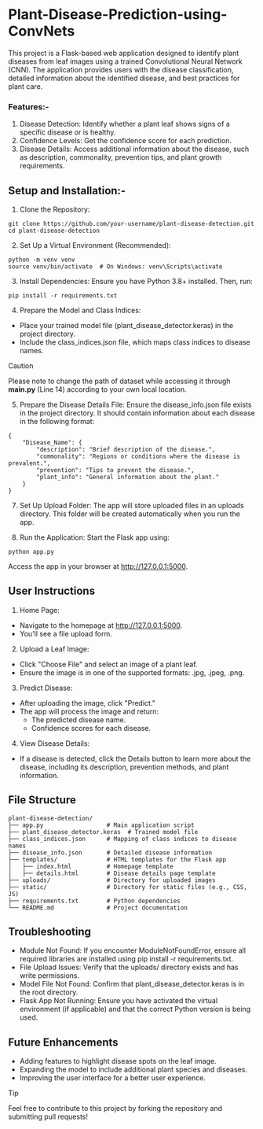 # Plant-Disease-Prediction-using-ConvNets
This project is a Flask-based web application designed to identify plant diseases from leaf images using a trained Convolutional Neural Network (CNN). The application provides users with the disease classification, detailed information about the identified disease, and best practices for plant care.

### Features:-

1. Disease Detection: Identify whether a plant leaf shows signs of a specific disease or is healthy.
2. Confidence Levels: Get the confidence score for each prediction.
3. Disease Details: Access additional information about the disease, such as description, commonality, prevention tips, and plant growth requirements.

## Setup and Installation:-
1. Clone the Repository:
```
git clone https://github.com/your-username/plant-disease-detection.git  
cd plant-disease-detection  
```

2. Set Up a Virtual Environment (Recommended):
```
python -m venv venv  
source venv/bin/activate  # On Windows: venv\Scripts\activate  
```

3. Install Dependencies:
Ensure you have Python 3.8+ installed. Then, run:
```
pip install -r requirements.txt  
```

4. Prepare the Model and Class Indices:
- Place your trained model file (plant_disease_detector.keras) in the project directory.
- Include the class_indices.json file, which maps class indices to disease names.

> [!CAUTION]
> Please note to change the path of dataset while accessing it through **main.py** (Line 14) according to your own local location.

5. Prepare the Disease Details File:
Ensure the disease_info.json file exists in the project directory. It should contain information about each disease in the following format:
```
{  
    "Disease_Name": {  
        "description": "Brief description of the disease.",  
        "commonality": "Regions or conditions where the disease is prevalent.",  
        "prevention": "Tips to prevent the disease.",  
        "plant_info": "General information about the plant."  
    }  
}  
```
7. Set Up Upload Folder:
The app will store uploaded files in an uploads directory. This folder will be created automatically when you run the app.

8. Run the Application:
Start the Flask app using:
```
python app.py
```

Access the app in your browser at http://127.0.0.1:5000.

## User Instructions
1. Home Page:
- Navigate to the homepage at http://127.0.0.1:5000.
- You'll see a file upload form.

2. Upload a Leaf Image:
- Click "Choose File" and select an image of a plant leaf.
- Ensure the image is in one of the supported formats: .jpg, .jpeg, .png.

3. Predict Disease:
- After uploading the image, click "Predict."
- The app will process the image and return:
  - The predicted disease name.
  - Confidence scores for each disease.


4. View Disease Details:
- If a disease is detected, click the Details button to learn more about the disease, including its description, prevention methods, and plant information.

## File Structure
```
plant-disease-detection/  
├── app.py                  # Main application script  
├── plant_disease_detector.keras  # Trained model file  
├── class_indices.json      # Mapping of class indices to disease names  
├── disease_info.json       # Detailed disease information  
├── templates/              # HTML templates for the Flask app  
│   ├── index.html          # Homepage template  
│   ├── details.html        # Disease details page template  
├── uploads/                # Directory for uploaded images  
├── static/                 # Directory for static files (e.g., CSS, JS)  
├── requirements.txt        # Python dependencies  
└── README.md               # Project documentation  
```

## Troubleshooting
- Module Not Found: If you encounter ModuleNotFoundError, ensure all required libraries are installed using pip install -r requirements.txt.
- File Upload Issues: Verify that the uploads/ directory exists and has write permissions.
- Model File Not Found: Confirm that plant_disease_detector.keras is in the root directory.
- Flask App Not Running: Ensure you have activated the virtual environment (if applicable) and that the correct Python version is being used.

## Future Enhancements
- Adding features to highlight disease spots on the leaf image.
- Expanding the model to include additional plant species and diseases.
- Improving the user interface for a better user experience.


> [!TIP]
> Feel free to contribute to this project by forking the repository and submitting pull requests!

